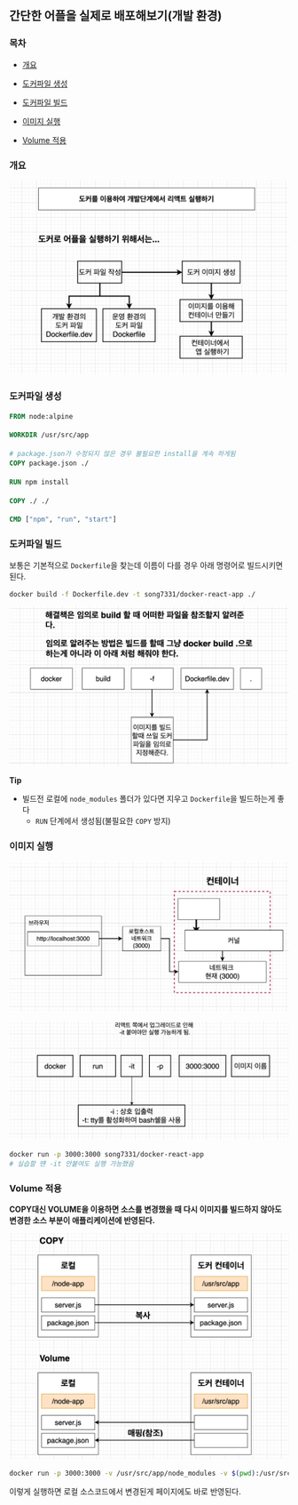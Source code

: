 ## 간단한 어플을 실제로 배포해보기(개발 환경)

### 목차

- [개요](#개요)
- [도커파일 생성](#도커파일-생성)
- [도커파일 빌드](#도커파일-빌드)
- [이미지 실행](#이미지-실행)

- [Volume 적용](#Volume-적용)



### 개요

![6-0](../img/6-0.png)



###  도커파일 생성

```dockerfile
FROM node:alpine

WORKDIR /usr/src/app

# package.json가 수정되지 않은 경우 불필요한 install을 계속 하게됨
COPY package.json ./

RUN npm install

COPY ./ ./

CMD ["npm", "run", "start"]
```





### 도커파일 빌드

보통은 기본적으로 `Dockerfile`을 찾는데 이름이 다를 경우 아래 명령어로 빌드시키면 된다.

```sh
docker build -f Dockerfile.dev -t song7331/docker-react-app ./
```

![6-1](../img/6-1.png)



**Tip**

- 빌드전 로컬에 `node_modules` 폴더가 있다면 지우고 `Dockerfile`을 빌드하는게 좋다
  -  `RUN` 단계에서 생성됨(불필요한 `COPY` 방지)




### 이미지 실행

![6-1](../img/6-2.png)

![6-1](../img/6-3.png)

```bash
docker run -p 3000:3000 song7331/docker-react-app
# 실습할 떈 -it 안붙여도 실행 가능했음
```



### Volume 적용

**COPY대신 VOLUME을 이용하면 소스를 변경했을 때 다시 이미지를 빌드하지 않아도 변경한 소스 부분이 애플리케이션에 반영된다.**

![6-1](../img/6-4.png)



```bash
docker run -p 3000:3000 -v /usr/src/app/node_modules -v $(pwd):/usr/src/app song7331/docker-react-app
```

이렇게 실행하면 로컬 소스코드에서 변경된게 페이지에도 바로 반영된다.

